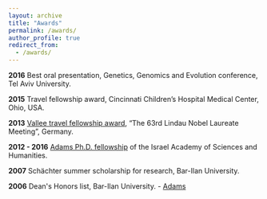 ```yaml
---
layout: archive
title: "Awards"
permalink: /awards/
author_profile: true
redirect_from:
  - /awards/
---
```



**2016** Best oral presentation, Genetics, Genomics and Evolution conference, Tel Aviv University.

**2015** Travel fellowship award, Cincinnati Children’s Hospital Medical Center, Ohio, USA.

**2013** [Vallee travel fellowship award](https://www.thevalleefoundation.org/programs/lindau/miri-krupkin-msc-0), “The 63rd Lindau Nobel Laureate Meeting”, Germany.

**2012 - 2016** [Adams Ph.D. fellowship](http://adams.academy.ac.il/fellow/miri-krupkin/) of the Israel Academy of Sciences and Humanities. 

**2007** Schächter summer scholarship for research, Bar-Ilan University.

**2006** Dean's Honors list, Bar-Ilan University.
	- [Adams](http://adams.academy.ac.il/fellow/miri-krupkin/)

